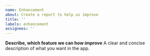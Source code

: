 ```yaml
---
name: Enhancement
about: Create a report to help us improve
title: ''
labels: enhancement
assignees: ''
---
```


**Describe, which feature we can how improve**
A clear and concise description of what you want in the app.
